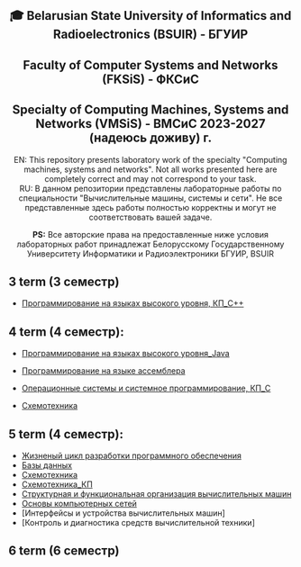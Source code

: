 <div align="center">

## 🎓 Belarusian State University of Informatics and Radioelectronics (BSUIR) - БГУИР

## Faculty of Computer Systems and Networks (FKSiS) - ФКСиС  
## Specialty of Computing Machines, Systems and Networks (VMSiS) - ВМСиС 2023-2027 (надеюсь доживу) г.

EN: This repository presents laboratory work of the specialty "Computing machines, systems and networks". Not all works presented here are completely correct and may not correspond to your task.  
RU: В данном репозитории представлены лабораторные работы по специальности "Вычислительные машины, системы и сети". Не все представленные здесь работы полностью корректны и могут не соответствовать вашей задаче.  

**PS:** Все авторские права на предоставленные ниже условия лабораторных работ принадлежат Белорусскому Государственному Университету Информатики и Радиоэлектроники БГУИР, BSUIR  
</div>

## 3 term (3 семестр)
- [Программирование на языках высокого уровня, КП_C++](https://github.com/Atymelancholy/BSUIR-labs/tree/main/3%20term/%D0%9F%D0%9D%D0%90%D0%AF%D0%92%D0%A3)

## 4 term (4 семестр):
- [Программирование на языках высокого уровня_Java](https://github.com/Atymelancholy/BSUIR-labs/tree/main/4%20term/%D0%9F%D0%9D%D0%90%D0%AF%D0%92%D0%A3)
 
- [Программирование на языке ассемблера](https://github.com/Atymelancholy/BSUIR-labs/tree/main/4%20term/%D0%9F%D0%9D%D0%AF%D0%90)

- [Операционные системы и системное программирование, КП_C](https://github.com/Atymelancholy/BSUIR-labs/tree/main/4%20term/%D0%9E%D0%A1%D0%98%D0%A1%D0%9F%20%D0%9A%D0%9F) 

- [Схемотехника](https://github.com/Atymelancholy/BSUIR-labs/tree/main/4%20term/%D0%A1%D1%85%D0%B5%D0%BC%D0%A2)  

## 5 term (4 семестр):

- [Жизненый цикл разработки программного обеспечения](https://github.com/Atymelancholy/BSUIR-labs/tree/main/5%20term/%D0%96%D0%A6%D0%A0%D0%9F%D0%9E)
- [Базы данных](https://github.com/Atymelancholy/BSUIR-labs/tree/main/5%20term/%D0%91%D0%94)
- [Схемотехника](https://github.com/Atymelancholy/BSUIR-labs/tree/main/5%20term/%D0%A1%D1%85%D0%B5%D0%BC%D0%A2)
- [Схемотехника_КП](https://github.com/Atymelancholy/BSUIR-labs/tree/main/5%20term/%D0%A1%D1%85%D0%B5%D0%BC%D0%A2%20%D0%9A%D0%9F)
- [Структурная и функциональная организация вычислительных машин](https://github.com/Atymelancholy/BSUIR-labs/tree/main/5%20term/%D0%A1%D0%B8%D0%A4%D0%9E%D0%92%D0%9C)
- [Основы компьютерных сетей](https://github.com/Atymelancholy/BSUIR-labs/tree/main/5%20term/%D0%9E%D0%9A%D0%A1)
- [Интерфейсы и устройства вычислительных машин]
- [Контроль и диагностика средств вычислительной техники]

## 6 term (6 семестр)  
